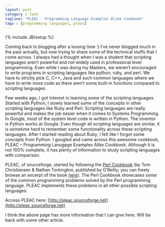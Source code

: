 ```yaml
---
layout: post
category : tech
tagline: "PLEAC - Programming Language Examples Alike Cookbook"
tags : [programming languages, pleac]
---
```

{% include JB/setup %}

Coming back to blogging after a looong time :) I’ve never blogged much in the
past actually, but now trying to share some of the technical stuffs that I come
across. I always had a thought when I was a student that  scripting languages
aren’t powerful and not widely used in professional level programming. Even
while I was doing my Masters, we weren’t encouraged to write programs in
scripting languages like python, ruby, and perl. We have to strictly pick
C, C++, Java and such common languages where we have to write more code as
there aren’t some built-in functions compared to scripting languages.

Few weeks ago, I got interest in learning some of the scripting languages.
Started with Python, I slowly learned some of the concepts in other
scripting languages like Ruby and Perl. Scripting languages are really
powerful and makes the job easier when it comes to Systems Programming. In
Google, most of the system level code is written in Python. The inventor is
Python works at Google. Even though all scripting languages are similar, it
is sometime hard to remember some functionality across these scripting
languages. After I started reading about Ruby, I felt like I forgot some
concepts from Python. I googled and came across this awesome cookbook,
PLEAC – Programming Lanugage Examples Alike Cookbook. Although it is not
100% complete, it has plenty of information to study scripting languages
with comparison.

PLEAC, of sourceforge, started by following the [Perl
Cookbook](http://www.oreilly.com/catalog/cookbook) (by Tom
Christiansen & Nathan Torkington, published by O’Reilly; you can freely
browse an excerpt of the book [here](http://safari.oreilly.com/0596003137)).
The Perl Cookbook showcases some of the common programming problems solved by
the Perl programming language. PLEAC implements these problems in all other
possible scripting languages.

Access PLEAC here:
[http://pleac.sourceforge.net](http://pleac.sourceforge.net)

I think the above page has more information that I can give here. Will be
back with some other article.
